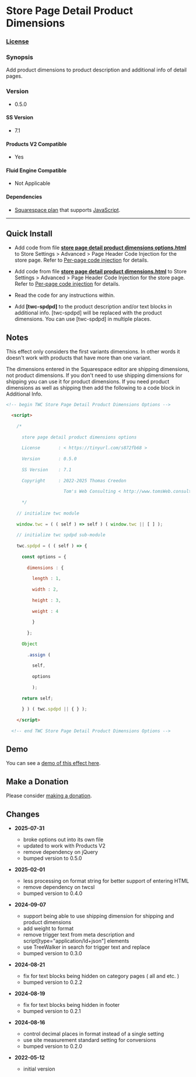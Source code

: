 # Store Page Detail Product Dimensions

### [License][1]

### Synopsis

Add product dimensions to product description and additional info of detail
pages.

### Version

  * 0.5.0

#### SS Version

  * 7.1

#### Products V2 Compatible

  * Yes
  
#### Fluid Engine Compatible

  * Not Applicable

#### Dependencies

  * [Squarespace plan][2] that supports [JavaScript][3].

---

## Quick Install

* Add code from file **[store page detail product dimensions options.html][4]**
  to Store Settings > Advanced > Page Header Code Injection for the store page.
  Refer to [Per-page code injection][5] for details.
  
* Add code from file **[store page detail product dimensions.html][6]** to
  Store Settings > Advanced > Page Header Code Injection for the store page.
  Refer to [Per-page code injection][5] for details.
  
* Read the code for any instructions within.
  
* Add **[twc-spdpd]** to the product description and/or text blocks in
  additional info. [twc-spdpd] will be replaced with the product dimensions. You
  can use [twc-spdpd] in multiple places.

## Notes

This effect only considers the first variants dimensions. In other words it
doesn't work with products that have more than one variant.

The dimensions entered in the Squarespace editor are shipping dimensions, not
product dimensions. If you don't need to use shipping dimensions for shipping
you can use it for product dimensions. If you need product dimensions as well as
shipping then add the following to a code block in Additional Info.

```html
<!-- begin TWC Store Page Detail Product Dimensions Options -->

  <script>
  
    /*
    
      store page detail product dimensions options
      
      License       : < https://tinyurl.com/s872fb68 >
      
      Version       : 0.5.0
      
      SS Version    : 7.1
      
      Copyright     : 2022-2025 Thomas Creedon
                      
                      Tom's Web Consulting < http://www.tomsWeb.consulting/ >
      
      */
      
    // initialize twc module
    
    window.twc = ( ( self ) => self ) ( window.twc || [ ] );
    
    // initialize twc spdpd sub-module
    
    twc.spdpd = ( ( self ) => {
    
      const options = {
      
        dimensions : {
        
          length : 1,
          
          width : 2,
          
          height : 3,
          
          weight : 4
          
          }
          
        };
        
      Object
      
        .assign (
        
          self,
          
          options
          
          );
          
      return self;
      
      } ) ( twc.spdpd || { } );
      
    </script>
    
  <!-- end TWC Store Page Detail Product Dimensions Options -->
```

## Demo

You can see a [demo of this effect here][7].

## Make a Donation

Please consider [making a donation][8].

## Changes

* **2025-07-31**

  * broke options out into its own file
  * updated to work with Products V2
  * remove dependency on jQuery
  * bumped version to 0.5.0
  
* **2025-02-01**

  * less processing on format string for better support of entering HTML
  * remove dependency on twcsl
  * bumped version to 0.4.0
  
* **2024-09-07**

  * support being able to use shipping dimension for shipping and product
    dimensions
  * add weight to format
  * remove trigger text from meta description and
    script[type="application/ld+json"] elements
  * use TreeWalker in search for trigger text and replace
  * bumped version to 0.3.0
  
* **2024-08-21**

  * fix for text blocks being hidden on category pages ( all and etc. )
  * bumped version to 0.2.2
  
* **2024-08-19**

  * fix for text blocks being hidden in footer
  * bumped version to 0.2.1
  
* **2024-08-16**

  * control decimal places in format instead of a single setting
  * use site measurement standard setting for conversions
  * bumped version to 0.2.0
  
* **2022-05-12**

  * initial version

[1]: https://github.com/tomsWebConsulting/twcsl/blob/main/LICENSE.txt#L1
[2]: https://www.squarespace.com/pricing
[3]: https://en.wikipedia.org/wiki/JavaScript
[4]: store%20page%20detail%20product%20dimensions%20options.html#L1
[5]: https://support.squarespace.com/hc/en-us/articles/205815908-Using-code-injection#toc-per-page-code-injection
[6]: store%20page%20detail%20product%20dimensions.html#L1
[7]: https://toms-web-consulting-demos.squarespace.com/store-page-detail-product-dimensions/p/milk-dip-cup?password=twcdemos
[8]: https://github.com/tomsWebConsulting/twcsl#make-a-donation
